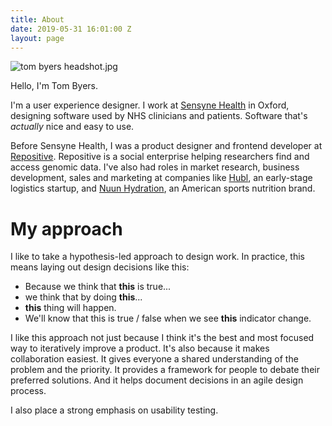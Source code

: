 ```yaml
---
title: About
date: 2019-05-31 16:01:00 Z
layout: page
---
```


![tom byers headshot.jpg](/uploads/tom%20byers%20headshot.jpg)

Hello, I'm Tom Byers. 

I'm a user experience designer. I work at [Sensyne Health](https://www.sensynehealth.com) in Oxford, designing software used by NHS clinicians and patients. Software that's *actually* nice and easy to use. 

Before Sensyne Health, I was a product designer and frontend developer at [Repositive](https://repositive.io). Repositive is a social enterprise helping researchers find and access genomic data. I've also had roles in market research, business development, sales and marketing at companies like [Hubl](http://www.hubl.co.uk), an early-stage logistics startup, and [Nuun Hydration](https://nuunlife.com), an American sports nutrition brand.

# My approach

I like to take a hypothesis-led approach to design work. In practice, this means laying out design decisions like this:

* Because we think that **this** is true...
* we think that by doing **this**...
* **this** thing will happen.
* We'll know that this is true / false when we see **this** indicator change.

I like this approach not just because I think it's the best and most focused way to iteratively improve a product. It's also because it makes collaboration easiest. It gives everyone a shared understanding of the problem and the priority. It provides a framework for people to debate their preferred solutions. And it helps document decisions in an agile design process.

I also place a strong emphasis on usability testing.